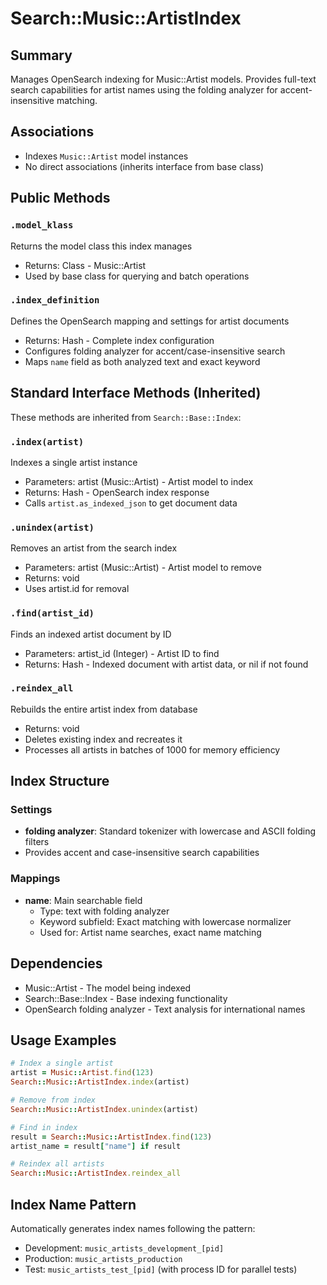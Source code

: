 # Search::Music::ArtistIndex

## Summary
Manages OpenSearch indexing for Music::Artist models. Provides full-text search capabilities for artist names using the folding analyzer for accent-insensitive matching.

## Associations
- Indexes `Music::Artist` model instances
- No direct associations (inherits interface from base class)

## Public Methods

### `.model_klass`
Returns the model class this index manages
- Returns: Class - Music::Artist
- Used by base class for querying and batch operations

### `.index_definition`
Defines the OpenSearch mapping and settings for artist documents
- Returns: Hash - Complete index configuration
- Configures folding analyzer for accent/case-insensitive search
- Maps `name` field as both analyzed text and exact keyword

## Standard Interface Methods (Inherited)
These methods are inherited from `Search::Base::Index`:

### `.index(artist)`
Indexes a single artist instance
- Parameters: artist (Music::Artist) - Artist model to index
- Returns: Hash - OpenSearch index response
- Calls `artist.as_indexed_json` to get document data

### `.unindex(artist)`
Removes an artist from the search index
- Parameters: artist (Music::Artist) - Artist model to remove
- Returns: void
- Uses artist.id for removal

### `.find(artist_id)`
Finds an indexed artist document by ID
- Parameters: artist_id (Integer) - Artist ID to find
- Returns: Hash - Indexed document with artist data, or nil if not found

### `.reindex_all`
Rebuilds the entire artist index from database
- Returns: void
- Deletes existing index and recreates it
- Processes all artists in batches of 1000 for memory efficiency

## Index Structure

### Settings
- **folding analyzer**: Standard tokenizer with lowercase and ASCII folding filters
- Provides accent and case-insensitive search capabilities

### Mappings
- **name**: Main searchable field
  - Type: text with folding analyzer
  - Keyword subfield: Exact matching with lowercase normalizer
  - Used for: Artist name searches, exact name matching

## Dependencies
- Music::Artist - The model being indexed
- Search::Base::Index - Base indexing functionality
- OpenSearch folding analyzer - Text analysis for international names

## Usage Examples

```ruby
# Index a single artist
artist = Music::Artist.find(123)
Search::Music::ArtistIndex.index(artist)

# Remove from index
Search::Music::ArtistIndex.unindex(artist)

# Find in index
result = Search::Music::ArtistIndex.find(123)
artist_name = result["name"] if result

# Reindex all artists
Search::Music::ArtistIndex.reindex_all
```

## Index Name Pattern
Automatically generates index names following the pattern:
- Development: `music_artists_development_[pid]`
- Production: `music_artists_production`
- Test: `music_artists_test_[pid]` (with process ID for parallel tests) 